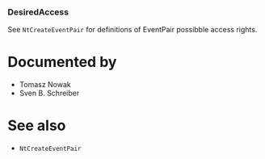 ### DesiredAccess

See `NtCreateEventPair` for definitions of EventPair possibble access rights.

# Documented by

* Tomasz Nowak
* Sven B. Schreiber

# See also

* `NtCreateEventPair`
